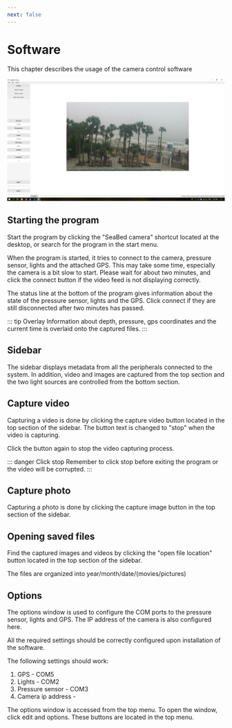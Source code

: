 ```yaml
---
next: false
---
```

# Software

This chapter describes the usage of the camera control software

![software](../assets/uvcam_software.png)

## Starting the program

Start the program by clicking the "SeaBed camera" shortcut located at the desktop, or search for the program in the start menu. 

When the program is started, it tries to connect to the camera, pressure sensor, lights and the attached GPS. This may take some time, especially the camera is a bit slow to start. Please wait for about two minutes, and click the connect button if the video feed is not displaying correctly.

The status line at the bottom of the program gives information about the state of the pressure sensor, lights and the GPS. Click connect if they are still disconnected after two minutes has passed.

::: tip Overlay
Information about depth, pressure, gps coordinates and the current time is overlaid onto the captured files.
:::

## Sidebar

The sidebar displays metadata from all the peripherals connected to the system. In addition, video and images are captured from the top section and the two light sources are controlled from the bottom section.

## Capture video

Capturing a video is done by clicking the capture video button located in the top section of the sidebar. The button text is changed to "stop" when the video is capturing. 

Click the button again to stop the video capturing process. 

::: danger Click stop
Remember to click stop before exiting the program or the video will be corrupted.
:::

## Capture photo

Capturing a photo is done by clicking the capture image button in the top section of the sidebar.

## Opening saved files

Find the captured images and videos by clicking the "open file location" button located in the top section of the sidebar.

The files are organized into year/month/date/(movies/pictures)

## Options

The options window is used to configure the COM ports to the pressure sensor, lights and GPS. The IP address of the camera is also configured here.

All the required settings should be correctly configured upon installation of the software. 

The following settings should work:

1. GPS - COM5
2. Lights - COM2
3. Pressure sensor - COM3
4. Camera ip address - 

The options window is accessed from the top menu. To open the window, click edit and options. These buttons are located in the top menu.

